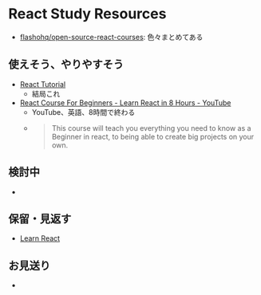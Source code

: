 # React Study Resources

- [flashohq/open-source-react-courses](https://github.com/flashohq/open-source-react-courses?tab=readme-ov-file): 色々まとめてある

## 使えそう、やりやすそう
- [React Tutorial](https://www.w3schools.com/react/default.asp)
  - 結局これ
- [React Course For Beginners - Learn React in 8 Hours - YouTube](https://www.youtube.com/watch?v=f55qeKGgB_M&list=PLpPqplz6dKxW5ZfERUPoYTtNUNvrEebAR&index=20)
  - YouTube、英語、8時間で終わる
  - > This course will teach you everything you need to know as a Beginner in react, to being able to create big projects on your own.

## 検討中
- 

## 保留・見返す
- [Learn React](https://v2.scrimba.com/learn-react-c0e)

## お見送り
- 